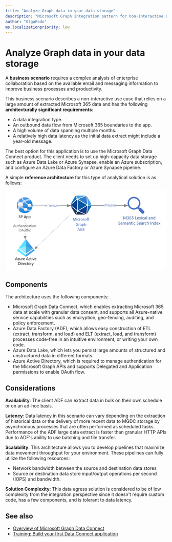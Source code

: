```yaml
---
title: "Analyze Graph data in your data storage"
description: "Microsoft Graph integration pattern for non-interactive use case that relies on a large amount of extracted Microsoft 365 data."
author: "OlgaPodo"
ms.localizationpriority: low
---
```


# Analyze Graph data in your data storage

A **business scenario** requires a complex analysis of enterprise collaboration based on the available email and messaging information to improve business processes and productivity.

This business scenario describes a non-interactive use case that relies on a large amount of extracted Microsoft 365 data and has the following **architecturally significant requirements**:

- A data integration type.
- An outbound data flow from Microsoft 365 boundaries to the app.
- A high volume of data spanning multiple months.
- A relatively high data latency as the initial data extract might include a year-old message.
  
The best option for this application is to use the Microsoft Graph Data Connect product. The client needs to set up high-capacity data storage such as Azure Data Lake or Azure Synapse, enable an Azure subscription, and configure an Azure Data Factory or Azure Synapse pipeline.

A simple **reference architecture** for this type of analytical solution is as follows:

![mgdc](.././images/graph-arc-center/Connectors.png)

## Components

The architecture uses the following components:

- Microsoft Graph Data Connect, which enables extracting Microsoft 365 data at scale with granular data consent, and supports all Azure-native service capabilities such as encryption, geo-fencing, auditing, and policy enforcement.
- Azure Data Factory (ADF), which allows easy construction of ETL (extract, transform, and load) and ELT (extract, load, and transform) processes code-free in an intuitive environment, or writing your own code.
- Azure Data Lake, which lets you persist large amounts of structured and unstructured data in different formats.
- Azure Active Directory, which is required to manage authentication for the Microsoft Graph APIs and supports Delegated and Application permissions to enable OAuth flow.

## Considerations

**Availability**: The client ADF can extract data in bulk on their own schedule or on an ad-hoc basis.

**Latency**: Data latency in this scenario can vary depending on the extraction of historical data or the delivery of more recent data to MGDC storage by asynchronous processes that are often performed as scheduled tasks. Performance of the ADF large data extract is faster than granular HTTP APIs due to ADF's ability to use batching and file transfer.

**Scalability**: This architecture allows you to develop pipelines that maximize data movement throughput for your environment. These pipelines can fully utilize the following resources:

- Network bandwidth between the source and destination data stores
- Source or destination data store input/output operations per second (IOPS) and bandwidth.

**Solution Complexity**: This data egress solution is considered to be of low complexity from the integration perspective since it doesn't require custom code, has a few components, and is tolerant to data latency.

## See also

- [Overview of Microsoft Graph Data Connect](./../data-connect-concept-overview.md)
- [Training: Build your first Data Connect application](/training/modules/data-connect-quickstart)

